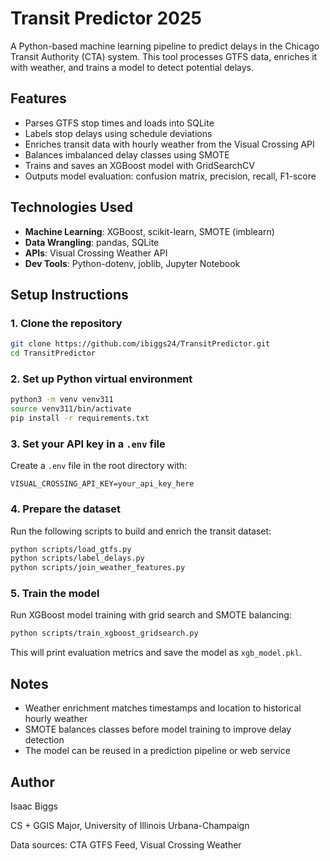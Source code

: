 # Transit Predictor 2025

A Python-based machine learning pipeline to predict delays in the Chicago Transit Authority (CTA) system. This tool processes GTFS data, enriches it with weather, and trains a model to detect potential delays.

## Features

- Parses GTFS stop times and loads into SQLite
- Labels stop delays using schedule deviations
- Enriches transit data with hourly weather from the Visual Crossing API
- Balances imbalanced delay classes using SMOTE
- Trains and saves an XGBoost model with GridSearchCV
- Outputs model evaluation: confusion matrix, precision, recall, F1-score

## Technologies Used

- **Machine Learning**: XGBoost, scikit-learn, SMOTE (imblearn)
- **Data Wrangling**: pandas, SQLite
- **APIs**: Visual Crossing Weather API
- **Dev Tools**: Python-dotenv, joblib, Jupyter Notebook

## Setup Instructions

### 1. Clone the repository

```bash
git clone https://github.com/ibiggs24/TransitPredictor.git
cd TransitPredictor
```

### 2. Set up Python virtual environment

```bash
python3 -m venv venv311
source venv311/bin/activate
pip install -r requirements.txt
```

### 3. Set your API key in a `.env` file

Create a `.env` file in the root directory with:

```env
VISUAL_CROSSING_API_KEY=your_api_key_here
```

### 4. Prepare the dataset

Run the following scripts to build and enrich the transit dataset:

```bash
python scripts/load_gtfs.py
python scripts/label_delays.py
python scripts/join_weather_features.py
```

### 5. Train the model

Run XGBoost model training with grid search and SMOTE balancing:

```bash
python scripts/train_xgboost_gridsearch.py
```

This will print evaluation metrics and save the model as `xgb_model.pkl`.

## Notes

* Weather enrichment matches timestamps and location to historical hourly weather
* SMOTE balances classes before model training to improve delay detection
* The model can be reused in a prediction pipeline or web service

## Author

Isaac Biggs

CS + GGIS Major, University of Illinois Urbana-Champaign

Data sources: CTA GTFS Feed, Visual Crossing Weather
